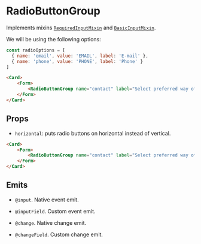 <script setup>
import RadioButtonGroup from '../../../lib/components/form/RadioButtonGroup.vue'
import Form from '../../../lib/components/form/Form.vue'
import Card from '../../../lib/components/info/Card.vue'

const radioOptions = [
  { name: 'email', value: 'EMAIL', label: 'E-mail' },
  { name: 'phone', value: 'PHONE', label: 'Phone' }
]
</script>

# RadioButtonGroup

Implements mixins [`RequiredInputMixin`](/components/form/required-input-mixin) and [`BasicInputMixin`](/components/form/basic-input-mixin).

We will be using the following options:

```js
const radioOptions = [
  { name: 'email', value: 'EMAIL', label: 'E-mail' },
  { name: 'phone', value: 'PHONE', label: 'Phone' }
]
```

<Card>
    <Form>
        <RadioButtonGroup name="contact" label="Select preferred way of contact" :inputValues="radioOptions" />
    </Form>
</Card>

```html
<Card>
    <Form>
        <RadioButtonGroup name="contact" label="Select preferred way of contact" :inputValues="radioOptions" />
    </Form>
</Card>
```

<div class="mb-xs-8" />

## Props

- `horizontal`: puts radio buttons on horizontal instead of vertical.

<Card>
    <Form>
        <RadioButtonGroup name="contact" label="Select preferred way of contact" horizontal :inputValues="radioOptions" />
    </Form>
</Card>

```html
<Card>
    <Form>
        <RadioButtonGroup name="contact" label="Select preferred way of contact" horizontal :inputValues="radioOptions" />
    </Form>
</Card>
```

<div class="mb-xs-8" />

## Emits

- `@input`. Native event emit.

<div class="mb-xs-8" />

- `@inputField`. Custom event emit.

<div class="mb-xs-8" />

- `@change`. Native change emit.

<div class="mb-xs-8" />

- `@changeField`. Custom change emit.

<div class="mb-xs-8" />
